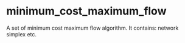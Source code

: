 # minimum_cost_maximum_flow
A set of minimum cost maximum flow algorithm. It contains: network simplex etc.
